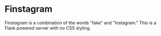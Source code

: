 # Finstagram

Finstagram is a combination of the words "fake" and "Instagram." This is a Flask powered server with no CSS styling.
